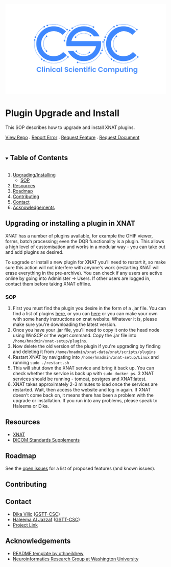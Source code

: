 [![image](assets/transparent-CSC-logo.png)](https://github.com/GSTT-CSC/XNAT)

# Plugin Upgrade and Install

This SOP describes how to upgrade and install XNAT plugins.

[View Repo](https://github.com/GSTT-CSC/XNAT) . [Report Error](https://github.com/GSTT-CSC/XNAT/issues) . [Request Feature](https://github.com/GSTT-CSC/XNAT/issues) . [Request Document](https://github.com/GSTT-CSC/XNAT/issues)

<!-- TABLE OF CONTENTS -->
<details open="open">
  <summary><h2 style="display: inline-block">Table of Contents</h2></summary>
  <ol>
    <li>
      <a href="#data-checking">Upgrading/Installing</a>
      <ul>
        <li><a href="#PII">SOP</a></li>
      </ul>
    </li>
    <li><a href="#resources">Resources</a></li>
    <li><a href="#roadmap">Roadmap</a></li>
    <li><a href="#contributing">Contributing</a></li>
    <li><a href="#contact">Contact</a></li>
   <li><a href="#acknowledgements">Acknowledgements</a></li>
  </ol>
</details>



<!-- UPGRADING OR INSTALLING A PLUGIN IN XNAT -->
## Upgrading or installing a plugin in XNAT

XNAT has a number of plugins available, for example the OHIF viewer, forms, batch processing; even the DQR functionality 
is a plugin. This allows a high level of customisation and works in a modular way - you can take out and add plugins
as desired. 

To upgrade or install a new plugin for XNAT you'll need to restart it, so make sure this
action will not interfere with anyone's work (restarting XNAT will erase everything in the pre-archive).
You can check if any users are active online by going into Administer -> Users. If other users are logged in,
contact them before taking XNAT offline.

<!-- SOP -->
### SOP
1. First you must find the plugin you desire in the form of a .jar file. You can find a list of 
plugins [here](https://marketplace.xnat.org/plugins/), or you can [here](https://wiki.xnat.org/xnat-tools) or you can make your own
with some handy instructions on xnat website. Whatever it is, please make sure you're downloading the latest version.
2. Once you have your .jar file, you'll need to copy it onto the head node using WinSCP or the wget command. Copy the .jar file into 
``/home/hnadmin/xnat-setup/plugins``.
3. Now delete the old version of the plugin if you're upgrading by finding and deleting it from 
``/home/hnadmin/xnat-data/xnat/scripts/plugins``
4. Restart XNAT by navigating into 
``/home/hnadmin/xnat-setup/Linux`` and running 
``sudo ./restart.sh``
5. This will shut down the XNAT service and bring it back up. You can check whether the service is back up with 
``sudo docker ps``. 3 XNAT services should be running - tomcat, postgres and XNAT:latest.
6. XNAT takes approximately 2-3 minutes to load once the services are restarted. Wait, then access the website and log in again.
If XNAT doesn't come back on, it means there has been a problem with the upgrade or installation. If you run into any problems, please speak to Haleema or Dika.

<!-- RESOURCES -->
## Resources
* [XNAT](https://www.xnat.org/)
* [DICOM Standards Supplements](https://www.dicomstandard.org/supplements)

<!-- ROADMAP -->
## Roadmap
See the [open issues](https://github.com/GSTT-CSC/XNAT/issues) for a list of proposed features (and known issues).

<!-- CONTRIBUTING -->
## Contributing

<!-- CONTACT -->
## Contact

* [Dika Vilic](mailto:Dijana.Vilic@gstt.nhs.uk) ([GSTT-CSC](https://gstt-csc.github.io/))
* [Haleema Al Jazzaf](mailto:Haleema.AlJazzaf@gstt.nhs.uk) ([GSTT-CSC](https://gstt-csc.github.io/))
* [Project Link](https://github.com/GSTT-CSC/XNAT)

<!-- ACKNOWLEDGEMENTS -->
## Acknowledgements

* [README template by othneildrew](https://github.com/othneildrew/Best-README-Template)
* [Neuroinformatics Research Group at Washington University](https://www.mir.wustl.edu/research/research-centers/computational-imaging-research-center-circ/labs/marcus-lab)
